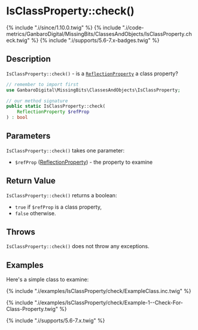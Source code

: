 # IsClassProperty::check()

{% include ".i/since/1.10.0.twig" %}
{% include ".i/code-metrics/GanbaroDigital/MissingBits/ClassesAndObjects/IsClassProperty.check.twig" %}
{% include ".i/supports/5.6-7.x-badges.twig" %}

## Description

`IsClassProperty::check()` - is a [`ReflectionProperty`](http://www.php.net/ReflectionProperty) a class property?

```php
// remember to import first
use GanbaroDigital\MissingBits\ClassesAndObjects\IsClassProperty;

// our method signature
public static IsClassProperty::check(
    ReflectionProperty $refProp
) : bool
```

## Parameters

`IsClassProperty::check()` takes one parameter:

* `$refProp` ([ReflectionProperty](http://www.php.net/ReflectionProperty)) - the property to examine

## Return Value

`IsClassProperty::check()` returns a boolean:

* `true` if `$refProp` is a class property,
* `false` otherwise.

## Throws

`IsClassProperty::check()` does not throw any exceptions.

## Examples

Here's a simple class to examine:

{% include ".i/examples/IsClassProperty/check/ExampleClass.inc.twig" %}

{% include ".i/examples/IsClassProperty/check/Example-1--Check-For-Class-Property.twig" %}

{% include ".i/supports/5.6-7.x.twig" %}
